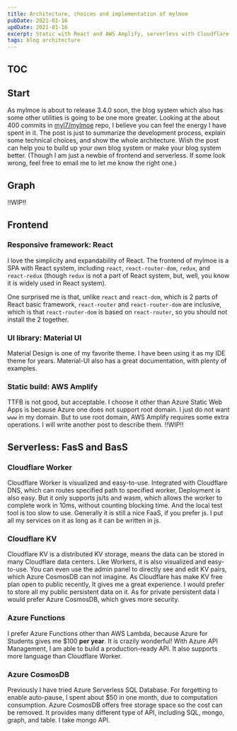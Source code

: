 ```yaml
---
title: Architecture, choices and implementation of mylmoe
pubDate: 2021-01-16
updDate: 2021-01-16
excerpt: Static with React and AWS Amplify, serverless with Cloudflare Workers/KV and Azure Functions/CosmosDB.
tags: blog architecture
---
```


## TOC

## Start

As mylmoe is about to release 3.4.0 soon,
the blog system which also has some other utilities is going to be one more greater.
Looking at the about 400 commits in [myl7/mylmoe](https://myl.moe/myl7/mylmoe) repo,
I believe you can feel the energy I have spent in it.
The post is just to summarize the development process, explain some technical choices, and show the whole architecture.
Wish the post can help you to build up your own blog system or make your blog system better.
(Though I am just a newbie of frontend and serverless.
If some look wrong, feel free to email me to let me know the right one.)

## Graph

!!WIP!!

## Frontend

### Responsive framework: React

I love the simplicity and expandability of React.
The frontend of mylmoe is a SPA with React system, including `react`, `react-router-dom`, `redux`, and `react-redux`
(though `redux` is not a part of React system, but, well, you know it is widely used in React system).

One surprised me is that, unlike `react` and `react-dom`, which is 2 parts of React basic framework, 
`react-router` and `react-router-dom` are inclusive, which is that `react-router-dom` is based on `react-router`,
so you should not install the 2 together.

### UI library: Material UI

Material Design is one of my favorite theme.
I have been using it as my IDE theme for years.
Material-UI also has a great documentation, with plenty of examples.

### Static build: AWS Amplify

TTFB is not good, but acceptable.
I choose it other than Azure Static Web Apps is because Azure one does not support root domain.
I just do not want `www` in my domain.
But to use root domain, AWS Amplify requires some extra operations.
I will write another post to describe them. !!WIP!!

## Serverless: FasS and BasS

### Cloudflare Worker

Cloudflare Worker is visualized and easy-to-use.
Integrated with Cloudflare DNS, which can routes specified path to specified worker, Deployment is also easy.
But it only supports js/ts and wasm, which allows the worker to complete work in 10ms, without counting blocking time.
And the local test tool is too slow to use.
Generally it is still a nice FaaS, if you prefer js.
I put all my services on it as long as it can be written in js.

### Cloudflare KV

Cloudflare KV is a distributed KV storage, means the data can be stored in many Cloudflare data centers.
Like Workers, it is also visualized and easy-to-use.
You can even use the admin panel to directly see and edit KV pairs, which Azure CosmosDB can not imagine.
As Cloudflare has make KV free plan open to public recently, It gives me a great experience.
I would prefer to store all my public persistent data on it.
As for private persistent data I would prefer Azure CosmosDB, which gives more security.

### Azure Functions

I prefer Azure Functions other than AWS Lambda, because Azure for Students gives me $100 **per year**.
It is crazily wonderful!
With Azure API Management, I am able to build a production-ready API.
It also supports more language than Cloudflare Worker.

### Azure CosmosDB

Previously I have tried Azure Serverless SQL Database.
For forgetting to enable auto-pause, I spent about $50 in one month, due to computation consumption.
Azure CosmosDB offers free storage space so the cost can be removed.
It provides many different type of API, including SQL, mongo, graph, and table.
I take mongo API.
